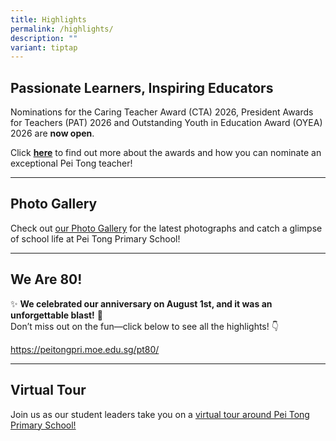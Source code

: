 ```yaml
---
title: Highlights
permalink: /highlights/
description: ""
variant: tiptap
---
```

<h2>Passionate Learners, Inspiring Educators</h2>
<p>Nominations for the Caring Teacher Award (CTA) 2026, President Awards
for Teachers (PAT) 2026 and Outstanding Youth in Education Award (OYEA)
2026 are&nbsp;<strong>now open</strong>.</p>
<p>Click&nbsp;<strong><a href="/our-people/nominate/" rel="noopener noreferrer nofollow" target="_blank">here</a></strong> to
find out more about the awards and how you can nominate an exceptional
Pei Tong teacher!</p>
<hr>
<h2>Photo Gallery</h2>
<p>Check out&nbsp;<a href="https://www.peitongpri.moe.edu.sg/photos/" rel="noopener noreferrer nofollow" target="_blank">our Photo Gallery</a> for
the latest photographs and catch a glimpse of school life at Pei Tong Primary
School!</p>
<hr>
<h2>We Are 80!</h2>
<p>✨ <strong>We celebrated our anniversary on August 1st, and it was an unforgettable blast!</strong> 🎉
<br>Don’t miss out on the fun—click below to see all the highlights! 👇</p>
<p><a href="https://peitongpri.moe.edu.sg/pt80/" rel="noopener noreferrer nofollow" target="_blank">https://peitongpri.moe.edu.sg/pt80/</a>
</p>
<hr>
<h2>Virtual Tour</h2>
<p>Join us as our student leaders take you on a <a href="https://www.peitongpri.moe.edu.sg/welcome-to-pei-tong/tour/" rel="noopener noreferrer nofollow" target="_blank">virtual tour around Pei Tong Primary School!</a>
</p>